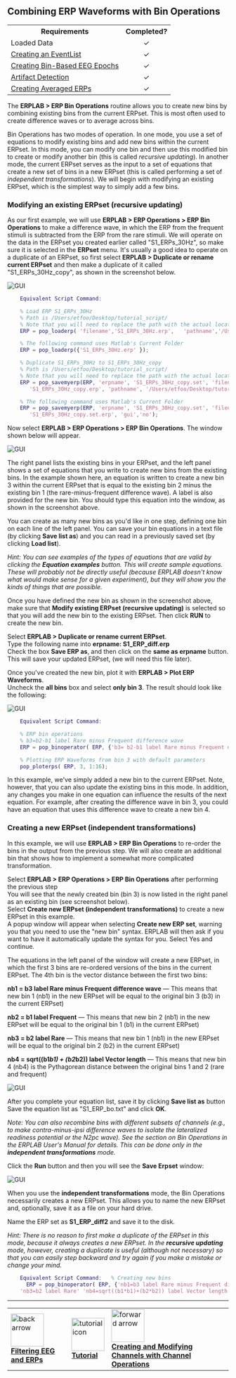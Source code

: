 ## Combining ERP Waveforms with Bin Operations
<TABLE>
   <TR>
     <TH>Requirements</TH>
     <TH>Completed?</TH>
   </TR>
   <TR>
      <TD>Loaded Data</TD>
      <TD align="center"> &#10003 </TD>
   </TR>
   <TR>
      <TD> <a href="./Creating-an-EventList:-ERPLAB-Functions:-Tutorial"> Creating an EventList </a> </TD>
      <TD align="center"> &#10003 </TD>
   </TR>
   <TR>
      <TD><a href="./Creating-Bin--Based-EEG-Epochs:-Tutorial">  Creating Bin-Based EEG Epochs </a></TD>
      <TD align="center"> &#10003 </TD>
   </TR>
<TR>
      <TD><a href="./Artifact-Detection:-Tutorial"> Artifact Detection </a></TD>
      <TD align="center"> &#10003 </TD>
   </TR>
<TR>
      <TD><a href="./Creating-Averaged-ERPs:-Tutorial"> Creating Averaged ERPs </a></TD>
      <TD align="center"> &#10003 </TD>
   </TR>
</TABLE>

The **ERPLAB > ERP Bin Operations** routine allows you to create new bins by combining existing bins from the current ERPset.  This is most often used to create difference waves or to average across bins.

Bin Operations has two modes of operation.  In one mode, you use a set of equations to modify existing bins and add new bins within the current ERPset.  In this mode, you can modify one bin and then use this modified bin to create or modify another bin (this is called _recursive updating_).  In another mode, the current ERPset serves as the input to a set of equations that create a new set of bins in a new ERPset (this is called performing a set of _independent transformations_).  We will begin with modifying an existing ERPset, which is the simplest way to simply add a few bins.

### Modifying an existing ERPset (recursive updating)
As our first example, we will use **ERPLAB > ERP Operations > ERP Bin Operations** to make a difference wave, in which the ERP from the frequent stimuli is subtracted from the ERP from the rare stimuli.  We will operate on the data in the ERPset you created earlier called "S1_ERPs_30Hz", so make sure it is selected in the **ERPset** menu.  It's usually a good idea to operate on a duplicate of an ERPset, so first select **ERPLAB > Duplicate or rename current ERPset** and then make a duplicate of it called "S1_ERPs_30Hz_copy", as shown in the screenshot below.

![GUI](./images/Tutorial/Tutorial_Combining-ERP-Waveforms-with-Bin-Operations_1.png)

```Matlab
    Equivalent Script Command:

    % Load ERP S1_ERPs_30Hz
    % Path is /Users/etfoo/Desktop/tutorial_script/
    % Note that you will need to replace the path with the actual location in your file system
    ERP = pop_loaderp( 'filename','S1_ERPs_30Hz.erp',   'pathname','/Users/etfoo/Desktop/tutorial_script/', 'overwrite', 'off');   

    % The following command uses Matlab's Current Folder
    ERP = pop_loaderp({'S1_ERPs_30Hz.erp' });   

    % Duplicate S1_ERPs_30Hz to S1_ERPs_30Hz_copy
    % Path is /Users/etfoo/Desktop/tutorial_script/
    % Note that you will need to replace the path with the actual location in your file system
    ERP = pop_savemyerp(ERP, 'erpname', 'S1_ERPs_30Hz_copy.set', 'filename',...
       'S1_ERPs_30Hz_copy.erp', 'pathname', '/Users/etfoo/Desktop/tutorial_script/');   

    % The following command uses Matlab's Current Folder
    ERP = pop_savemyerp(ERP, 'erpname', 'S1_ERPs_30Hz_copy.set', 'filename',...
       'S1_ERPs_30Hz_copy.set.erp', 'gui','no');  
```
Now select **ERPLAB > ERP Operations > ERP Bin Operations**.  The window shown below will appear.

![GUI](./images/Tutorial/Tutorial_Combining-ERP-Waveforms-with-Bin-Operations_2.png)

The right panel lists the existing bins in your ERPset, and the left panel shows a set of equations that you write to create new bins from the existing bins.  In the example shown here, an equation is written to create a new bin 3 within the current ERPset that is equal to the existing bin 2 minus the existing bin 1 (the rare-minus-frequent difference wave).  A label is also provided for the new bin.  You should type this equation into the window, as shown in the screenshot above.

You can create as many new bins as you'd like in one step, defining one bin on each line of the left panel.  You can save your bin equations in a text file (by clicking **Save list as**) and you can read in a previously saved set (by clicking **Load list**).

_Hint: You can see examples of the types of equations that are valid by clicking the **Equation examples** button.  This will create sample equations.  These will probably not be directly useful (because ERPLAB doesn't know what would make sense for a given experiment), but they will show you the kinds of things that are possible._

Once you have defined the new bin as shown in the screenshot above, make sure that **Modify existing ERPset (recursive updating)** is selected so that you will add the new bin to the existing ERPset.  Then click **RUN** to create the new bin.

Select **ERPLAB > Duplicate or rename current ERPset**.  
Type the following name into **erpname: S1_ERP_diff.erp**  
Check the box **Save ERP as**, and then click on the **same as erpname** button.  
This will save your updated ERPset, (we will need this file later).

Once you've created the new bin, plot it with **ERPLAB > Plot ERP Waveforms**.  
Uncheck the **all bins** box and select **only bin 3**. The result should look like the following:

![GUI](./images/Tutorial/Tutorial_Combining-ERP-Waveforms-with-Bin-Operations_3.png)

```Matlab
    Equivalent Script Command:

    % ERP bin operations
    % b3=b2-b1 label Rare minus Frequent difference wave
    ERP = pop_binoperator( ERP, {'b3= b2-b1 label Rare minus Frequent difference wave' });  

    % Plotting ERP Waveforms from bin 3 with default parameters
    pop_ploterps( ERP, 3, 1:16);  
```
In this example, we've simply added a new bin to the current ERPset.  Note, however, that you can also update the existing bins in this mode.  In addition, any changes you make in one equation can influence the results of the next equation.  For example, after creating the difference wave in bin 3, you could have an equation that uses this difference wave to create a new bin 4.

### Creating a new ERPset (independent transformations)
In this example, we will use **ERPLAB > ERP Bin Operations** to re-order the bins in the output from the previous step.  We will also create an additional bin that shows how to implement a somewhat more complicated transformation.

Select **ERPLAB > ERP Operations > ERP Bin Operations** after performing the previous step  
You will see that the newly created bin (bin 3) is now listed in the right panel as an existing bin (see screenshot below).  
Select **Create new ERPset (independent transformations)** to create a new ERPset in this example.  
A popup window will appear when selecting **Create new ERP set**, warning you that you need to use the "new bin" syntax. ERPLAB will then ask if you want to have it automatically update the syntax for you. Select Yes and continue.  

The equations in the left panel of the window will create a new ERPset, in which the first 3 bins are re-ordered versions of the bins in the current ERPset.  The 4th bin is the vector distance between the first two bins:

**nb1 = b3 label Rare minus Frequent difference wave** — This means that new bin 1 (nb1) in the new ERPset will be equal to the original bin 3 (b3) in the current ERPset)

**nb2 = b1 label Frequent** — This means that new bin 2 (nb1) in the new ERPset will be equal to the original bin 1 (b1) in the current ERPset)

**nb3 = b2 label Rare** — This means that new bin 1 (nb1) in the new ERPset will be equal to the original bin 2 (b2) in the current ERPset)

**nb4 = sqrt((b1*b1) + (b2*b2)) label Vector length** — This means that new bin 4 (nb4) is the Pythagorean distance between the original bins 1 and 2 (rare and frequent)

![GUI](./images/Tutorial/Tutorial_Combining-ERP-Waveforms-with-Bin-Operations_4.png)

After you complete your equation list, save it by clicking **Save list as** button  
Save the equation list as "S1_ERP_bo.txt" and click **OK**.

_Note: You can also recombine bins with different subsets of channels (e.g., to make contra-minus-ipsi difference waves to isolate the lateralized readiness potential or the N2pc wave).  See the section on Bin Operations in the ERPLAB User's Manual for details.  This can be done only in the **independent transformations** mode._

Click the **Run** button and then you will see the **Save Erpset** window:  

![GUI](./images/Tutorial/Tutorial_Combining-ERP-Waveforms-with-Bin-Operations_5.png)

When you use the **independent transformations** mode, the Bin Operations necessarily creates a new ERPset. This allows you to name the new ERPset and, optionally, save it as a file on your hard drive.

Name the ERP set as **S1_ERP_diff2** and save it to the disk.

_Hint: There is no reason to first make a duplicate of the ERPset in this mode, because it always creates a new ERPset. In the **recursive updating** mode, however, creating a duplicate is useful (although not necessary) so that you can easily step backward and try again if you make a mistake or change your mind._  

```Matlab
    Equivalent Script Command:   % Creating new bins
      ERP = pop_binoperator( ERP, {'nb1=b3 label Rare minus Frequent difference wave' 'nb2=b1 label Frequent' ...
    'nb3=b2 label Rare' 'nb4=sqrt((b1*b1)+(b2*b2)) label Vector length'})
```
----
<table style="width:100%">
  <tr>
    <td><a href="./Filtering-EEG-and-ERPs:-Tutorial"> <img src="https://github.com/lucklab/erplab/wiki/images/ionicicons/ios7-arrow-back.png" alt="back arrow" height="75"><br> <b> Filtering EEG and ERPs </a></td>
    <td><a href="./Tutorial"> <img src="https://github.com/lucklab/erplab/wiki/images/ionicicons/ios7-copy.png" alt="tutorial icon" height="75"><br> <b> Tutorial</a></td>
    <td><a href="./Creating-and-Modifying-Channels-with-Channel-Operations:-Tutorial"> <img src="https://github.com/lucklab/erplab/wiki/images/ionicicons/ios7-arrow-forward.png" alt="forward arrow" height="75"><br> <b> Creating and Modifying Channels with Channel Operations </a></td>
  </tr>
</table>